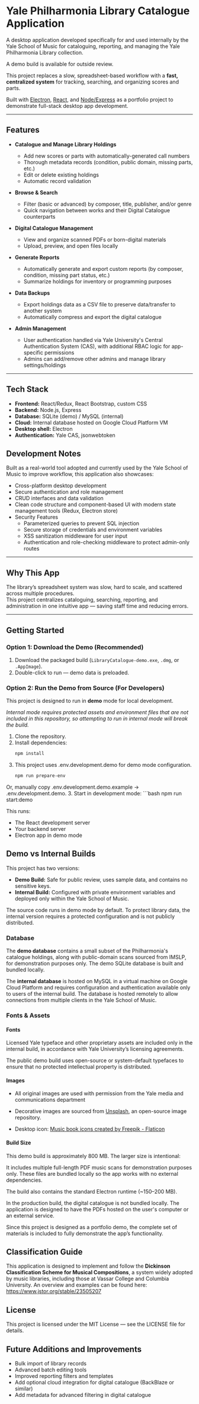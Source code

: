 # Yale Philharmonia Library Catalogue Application

A desktop application developed specifically for and used internally by the Yale School of Music for cataloguing, reporting, and managing the Yale Philharmonia Library collection.

A demo build is available for outside review.

This project replaces a slow, spreadsheet-based workflow with a **fast, centralized system** for tracking, searching, and organizing scores and parts.

Built with [Electron](https://www.electronjs.org/), [React](https://reactjs.org/), and [Node/Express](https://expressjs.com/) as a portfolio project to demonstrate full-stack desktop app development.

---

## Features

- **Catalogue and Manage Library Holdings**  
  - Add new scores or parts with automatically-generated call numbers
  - Thorough metadata records (condition, public domain, missing parts, etc.)
  - Edit or delete existing holdings  
  - Automatic record validation

- **Browse & Search**  
  - Filter (basic or advanced) by composer, title, publisher, and/or genre
  - Quick navigation between works and their Digital Catalogue counterparts

- **Digital Catalogue Management**  
  - View and organize scanned PDFs or born-digital materials  
  - Upload, preview, and open files locally

- **Generate Reports**  
  - Automatically generate and export custom reports (by composer, condition, missing part status, etc.)  
  - Summarize holdings for inventory or programming purposes

- **Data Backups**
  - Export holdings data as a CSV file to preserve data/transfer to another system
  - Automatically compress and export the digital catalogue

- **Admin Management**  
  - User authentication handled via Yale University's Central Authentication System (CAS), with additional RBAC logic for app-specific permissions
  - Admins can add/remove other admins and manage library settings/holdings

---

## Tech Stack

- **Frontend:** React/Redux, React Bootstrap, custom CSS  
- **Backend:** Node.js, Express  
- **Database:** SQLite (demo) / MySQL (internal)
- **Cloud:** Internal database hosted on Google Cloud Platform VM
- **Desktop shell:** Electron  
- **Authentication:** Yale CAS, jsonwebtoken

## Development Notes

Built as a real-world tool adopted and currently used by the Yale School of Music to improve workflow, this application also showcases:

- Cross-platform desktop development
- Secure authentication and role management 
- CRUD interfaces and data validation
- Clean code structure and component-based UI with modern state management tools (Redux, Electron store)
- Security Features
  - Parameterized queries to prevent SQL injection
  - Secure storage of credentials and environment variables
  - XSS sanitization middleware for user input
  - Authentication and role-checking middleware to protect admin-only routes

---

## Why This App

The library’s spreadsheet system was slow, hard to scale, and scattered across multiple procedures.  
This project centralizes cataloguing, searching, reporting, and administration in one intuitive app — saving staff time and reducing errors.

---

## Getting Started

### Option 1: Download the Demo (Recommended)

1. Download the packaged build (`LibraryCatalogue-demo.exe`, `.dmg`, or `.AppImage`).  
2. Double-click to run — demo data is preloaded.

### Option 2: Run the Demo from Source (For Developers)

This project is designed to run in **demo** mode for local development.

*Internal mode requires protected assets and environment files that are not included in this repository, so attempting to run in internal mode will break the build.*

1. Clone the repository.  
2. Install dependencies:
   ```bash
   npm install
3. This project uses .env.development.demo for demo mode configuration.
    ```bash
    npm run prepare-env
Or, manually copy .env.development.demo.example → .env.development.demo.
3. Start in development mode:
    ```bash
    npm run start:demo

This runs:

- The React development server
- Your backend server
- Electron app in demo mode

## Demo vs Internal Builds

This project has two versions:

- **Demo Build:** Safe for public review, uses sample data, and contains no sensitive keys.  
- **Internal Build:** Configured with private environment variables and deployed only within the Yale School of Music.

The source code runs in demo mode by default. To protect library data, the internal version requires a protected configuration and is not publicly distributed.

### Database

The **demo database** contains a small subset of the Philharmonia's catalogue holdings, along with public-domain scans sourced from IMSLP, for demonstration purposes only. The demo SQLite database is built and bundled locally.

The **internal database** is hosted on MySQL in a virtual machine on Google Cloud Platform and requires configuration and authentication available only to users of the internal build. The database is hosted remotely to allow connections from multiple clients in the Yale School of Music.

### Fonts & Assets

#### Fonts

Licensed Yale typeface and other proprietary assets are included only in the internal build, in accordance with Yale University’s licensing agreements.

The public demo build uses open-source or system-default typefaces to ensure that no protected intellectual property is distributed.

#### Images

- All original images are used with permission from the Yale media and communications department
- Decorative images are sourced from <a href="https://unsplash.com/">Unsplash</a>, an open-source image repository.

- Desktop icon: <a href="https://www.flaticon.com/free-icons/music-book" title="music book icons">Music book icons created by Freepik - Flaticon</a>

#### Build Size

This demo build is approximately 800 MB. The larger size is intentional:

It includes multiple full-length PDF music scans for demonstration purposes only. These files are bundled locally so the app works with no external dependencies.

The build also contains the standard Electron runtime (~150–200 MB).

In the production build, the digital catalogue is not bundled locally. The application is designed to have the PDFs hosted on the user's computer or an external service.

Since this project is designed as a portfolio demo, the complete set of materials is included to fully demonstrate the app’s functionality.

## Classification Guide

This application is designed to implement and follow the **Dickinson Classification Scheme for Musical Compositions**, a system widely adopted by music libraries, including those at Vassar College and Columbia University. An overview and examples can be found here: https://www.jstor.org/stable/23505207

## License

This project is licensed under the MIT License — see the LICENSE file for details.

## Future Additions and Improvements

- Bulk import of library records
- Advanced batch editing tools
- Improved reporting filters and templates
- Add optional cloud integration for digital catalogue (BackBlaze or similar)
- Add metadata for advanced filtering in digital catalogue